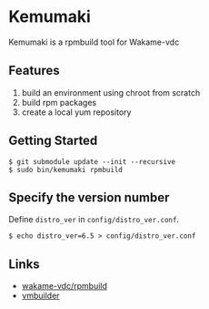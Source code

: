 Kemumaki
========

Kemumaki is a rpmbuild tool for Wakame-vdc

Features
--------

1. build an environment using chroot from scratch
2. build rpm packages
3. create a local yum repository

Getting Started
---------------

```
$ git submodule update --init --recursive
$ sudo bin/kemumaki rpmbuild
```

Specify the version number
--------------------------

Define `distro_ver` in `config/distro_ver.conf`.


```
$ echo distro_ver=6.5 > config/distro_ver.conf
```

Links
-----

+ [wakame-vdc/rpmbuild](https://github.com/axsh/wakame-vdc/tree/master/rpmbuild)
+ [vmbuilder](https://github.com/axsh/vmbuilder)
